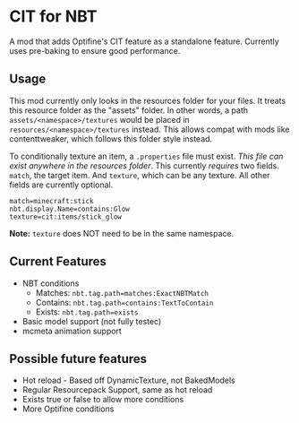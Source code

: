 # CIT for NBT

A mod that adds Optifine's CIT feature as a standalone feature.
Currently uses pre-baking to ensure good performance.

## Usage

This mod currently only looks in the resources folder for your files.
It treats this resource folder as the "assets" folder. In other words,
a path `assets/<namespace>/textures` would be placed in `resources/<namespace>/textures`
instead. This allows compat with mods like contenttweaker, which
follows this folder style instead.

To conditionally texture an item, a `.properties` file must exist. *This file can
exist anywhere in the resources folder*. This currently *requires* two fields. 
`match`, the target item. And `texture`, which can be any texture. 
All other fields are currently optional.

```
match=minecraft:stick
nbt.display.Name=contains:Glow
texture=cit:items/stick_glow
```

**Note:** `texture` does NOT need to be in the same namespace.


## Current Features

- NBT conditions
  - Matches: `nbt.tag.path=matches:ExactNBTMatch`
  - Contains: `nbt.tag.path=contains:TextToContain`
  - Exists: `nbt.tag.path=exists`
- Basic model support (not fully testec)
- mcmeta animation support

## Possible future features

- Hot reload - Based off DynamicTexture, not BakedModels
- Regular Resourcepack Support, same as hot reload
- Exists true or false to allow more conditions
- More Optifine conditions